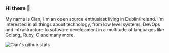 ### Hi there 👋

My name is Cian, I'm an open source enthusiast living in Dublin/Ireland. I'm interested in all things about technology, from low level systems, DevOps and infrastructure to software development in a multitude of languages like Golang, Ruby, C and many more.

![Cian's github stats](https://github-readme-stats.vercel.app/api?username=CIan911&theme=dracula&show_icons=true)


<!--
**Cian911/Cian911** is a ✨ _special_ ✨ repository because its `README.md` (this file) appears on your GitHub profile.

Here are some ideas to get you started:

- 🔭 I’m currently working on ...
- 🌱 I’m currently learning ...
- 👯 I’m looking to collaborate on ...
- 🤔 I’m looking for help with ...
- 💬 Ask me about ...
- 📫 How to reach me: ...
- 😄 Pronouns: ...
- ⚡ Fun fact: ...
-->
